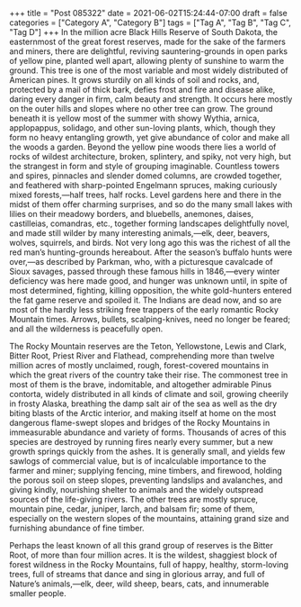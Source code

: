 +++
title = "Post 085322"
date = 2021-06-02T15:24:44-07:00
draft = false
categories = ["Category A", "Category B"]
tags = ["Tag A", "Tag B", "Tag C", "Tag D"]
+++
In the million acre Black Hills Reserve of South Dakota, the easternmost of the great forest reserves, made for the sake of the farmers and miners, there are delightful, reviving sauntering-grounds in open parks of yellow pine, planted well apart, allowing plenty of sunshine to warm the ground. This tree is one of the most variable and most widely distributed of American pines. It grows sturdily on all kinds of soil and rocks, and, protected by a mail of thick bark, defies frost and fire and disease alike, daring every danger in firm, calm beauty and strength. It occurs here mostly on the outer hills and slopes where no other tree can grow. The ground beneath it is yellow most of the summer with showy Wythia, arnica, applopappus, solidago, and other sun-loving plants, which, though they form no heavy entangling growth, yet give abundance of color and make all the woods a garden. Beyond the yellow pine woods there lies a world of rocks of wildest architecture, broken, splintery, and spiky, not very high, but the strangest in form and style of grouping imaginable. Countless towers and spires, pinnacles and slender domed columns, are crowded together, and feathered with sharp-pointed Engelmann spruces, making curiously mixed forests,—half trees, half rocks. Level gardens here and there in the midst of them offer charming surprises, and so do the many small lakes with lilies on their meadowy borders, and bluebells, anemones, daises, castilleias, comandras, etc., together forming landscapes delightfully novel, and made still wilder by many interesting animals,—elk, deer, beavers, wolves, squirrels, and birds. Not very long ago this was the richest of all the red man’s hunting-grounds hereabout. After the season’s buffalo hunts were over,—as described by Parkman, who, with a picturesque cavalcade of Sioux savages, passed through these famous hills in 1846,—every winter deficiency was here made good, and hunger was unknown until, in spite of most determined, fighting, killing opposition, the white gold-hunters entered the fat game reserve and spoiled it. The Indians are dead now, and so are most of the hardly less striking free trappers of the early romantic Rocky Mountain times. Arrows, bullets, scalping-knives, need no longer be feared; and all the wilderness is peacefully open.

The Rocky Mountain reserves are the Teton, Yellowstone, Lewis and Clark, Bitter Root, Priest River and Flathead, comprehending more than twelve million acres of mostly unclaimed, rough, forest-covered mountains in which the great rivers of the country take their rise. The commonest tree in most of them is the brave, indomitable, and altogether admirable Pinus contorta, widely distributed in all kinds of climate and soil, growing cheerily in frosty Alaska, breathing the damp salt air of the sea as well as the dry biting blasts of the Arctic interior, and making itself at home on the most dangerous flame-swept slopes and bridges of the Rocky Mountains in immeasurable abundance and variety of forms. Thousands of acres of this species are destroyed by running fires nearly every summer, but a new growth springs quickly from the ashes. It is generally small, and yields few sawlogs of commercial value, but is of incalculable importance to the farmer and miner; supplying fencing, mine timbers, and firewood, holding the porous soil on steep slopes, preventing landslips and avalanches, and giving kindly, nourishing shelter to animals and the widely outspread sources of the life-giving rivers. The other trees are mostly spruce, mountain pine, cedar, juniper, larch, and balsam fir; some of them, especially on the western slopes of the mountains, attaining grand size and furnishing abundance of fine timber.

Perhaps the least known of all this grand group of reserves is the Bitter Root, of more than four million acres. It is the wildest, shaggiest block of forest wildness in the Rocky Mountains, full of happy, healthy, storm-loving trees, full of streams that dance and sing in glorious array, and full of Nature’s animals,—elk, deer, wild sheep, bears, cats, and innumerable smaller people.

